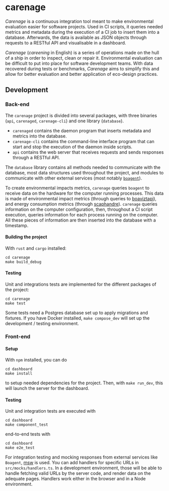 # carenage

*Carenage* is a continuous integration tool meant to make environmental evaluation easier for software projects. Used in CI scripts, it queries needed metrics and metadata during the execution of a CI job to insert them into a database. Afterwards, the data is available as JSON objects through requests to a RESTful API and visualisable in a dashboard.

*Carenage* (*careening* in English) is a series of operations made on the hull of a ship in order to inspect, clean or repair it. Environmental evaluation can be difficult to put into place for software development teams. With data recovered during tests or benchmarks, *Carenage* aims to simplify this and allow for better evaluation and better application of eco-design practices.

## Development

### Back-end

The `carenage` project is divided into several packages, with three binaries (`api`, `carenaged`, `carenage-cli`) and one library (`database`).

- `carenaged` contains the daemon program that inserts metadata and metrics into the database.
- `carenage-cli` contains the command-line interface program that can start and stop the execution of the daemon inside scripts.
- `api` contains the web server that receives requests and sends responses through a RESTful API.

The `database` library contains all methods needed to communicate with the database, most data structures used throughout the project, and modules to communicate with other external services (most notably [`boagent`](https://github.com/boavizta/boagent])).

To create environmental impacts metrics, `carenage` queries `boagent` to receive data on the hardware for the computer running processes. This data is made of environmental impact metrics (through queries to [boaviztapi](https://github.com/boavizta/boaviztapi)), and energy consumption metrics (through [scaphandre](https://github.com/hubblo-org/scaphandre)). `carenage` queries information on the computer configuration, then, throughout a CI script execution, queries information for each process running on the computer. All these pieces of information are then inserted into the database with a timestamp.


#### Building the project

With `rust` and `cargo` installed:

```
cd carenage
make build_debug
```

#### Testing

Unit and integrations tests are implemented for the different packages of the project:

```
cd carenage
make test
``` 

Some tests need a Postgres database set up to apply migrations and fixtures. If you have Docker installed, `make compose_dev` will set up the development / testing environment.

### Front-end

#### Setup

With `npm` installed, you can do 

```
cd dashboard
make install
```

to setup needed dependencies for the project. Then, with `make run_dev`, this will launch the server for the dashboard.

#### Testing

Unit and integration tests are executed with 
```
cd dashboard
make component_test
```

end-to-end tests with 
```
cd dashboard
make e2e_test
```

For integration testing and mocking responses from external services like `Boagent`, [msw](https://mswjs.io/) is used. You can add handlers for specific
URLs in `src/mocks/handlers.ts`. In a development environment, those will be able to handle fetching valid URLs by the server code, and render data on the adequate pages. Handlers work either in the browser and in a Node environment.
